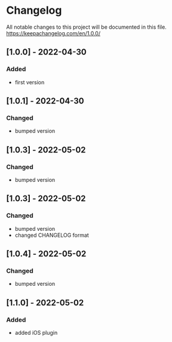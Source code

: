 # Changelog
All notable changes to this project will be documented in this file.
https://keepachangelog.com/en/1.0.0/

## [1.0.0] - 2022-04-30
### Added
- first version

## [1.0.1] - 2022-04-30
### Changed
- bumped version

## [1.0.3] - 2022-05-02
### Changed
- bumped version

## [1.0.3] - 2022-05-02
### Changed
- bumped version
- changed CHANGELOG format

## [1.0.4] - 2022-05-02
### Changed
- bumped version

## [1.1.0] - 2022-05-02
### Added
- added iOS plugin
